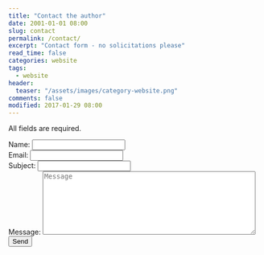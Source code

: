 ```yaml
---
title: "Contact the author"
date: 2001-01-01 08:00
slug: contact
permalink: /contact/
excerpt: "Contact form - no solicitations please"
read_time: false
categories: website
tags:
  - website
header:
  teaser: "/assets/images/category-website.png"
comments: false
modified: 2017-01-29 08:00
---
```

<form action="https://getsimpleform.com/messages?form_api_token=979967c8ee7a433750e1e52af549c5d2" method="post">
  <p>All fields are required.</p>
  <!-- all your input fields here.... -->
  <input type='hidden' name='redirect_to' value='http://alecsatin.github.io/message-sent.html' />
  Name: <input type='text' name='name' /><br />
  Email: <input type='text' name='email' /><br />
  Subject: <input type='text' name='subject' /><br />
  Message: <textarea id='message' name='message' placeholder='Message' rows='8' cols='50'></textarea>
  <input type='submit' value='Send' />
</form>
